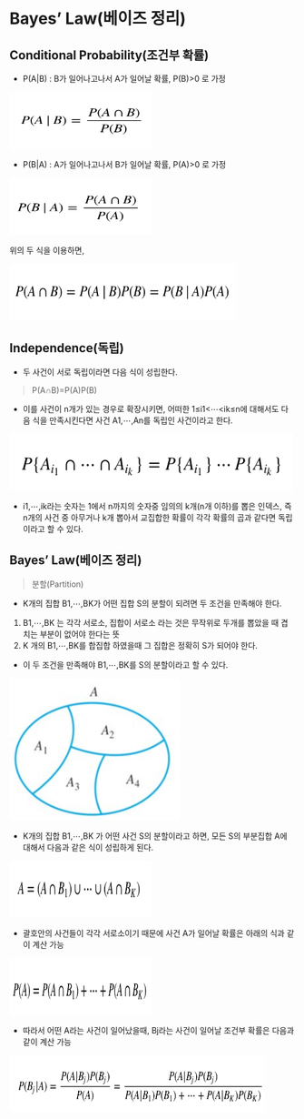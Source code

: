 Bayes’ Law(베이즈 정리)
=============

Conditional Probability(조건부 확률)
---------------

- P(A|B) : B가 일어나고나서 A가 일어날 확률, P(B)>0 로 가정 

<img src="/bayes1.jpg" width="250px" height="100px" ></img><br/>

- P(B|A) : A가 일어나고나서 B가 일어날 확률, P(A)>0 로 가정

<img src="/bayes2.jpg" width="250px" height="100px" ></img><br/>

위의 두 식을 이용하면,

<img src="/bayes3.jpg" width="400px" height="100px" ></img><br/>


Independence(독립)
----------------
- 두 사건이 서로 독립이라면 다음 식이 성립한다.

> P(A∩B)=P(A)P(B)
 
- 이를 사건이 n개가 있는 경우로 확장시키면,
어떠한 1≤i1<⋯<ik≤n에 대해서도 다음 식을 만족시킨다면 사건 A1,⋯,An를 독립인 사건이라고 한다.

<img src="/bayes4.jpg" width="500px" height="100px" ></img><br/>

- i1,⋯,ik라는 숫자는 1에서 n까지의 숫자중 임의의 k개(n개 이하)를 뽑은 인덱스, 즉 n개의 사건 중 아무거나 k개 뽑아서 교집합한 확률이 각각 확률의 곱과 같다면 독립이라고 할 수 있다.
 

Bayes’ Law(베이즈 정리)
--------------

> 분할(Partition)
- K개의 집합 B1,⋯,BK가 어떤 집합 S의 분할이 되려면 두 조건을 만족해야 한다.
 1. B1,⋯,BK  는 각각 서로소, 집합이 서로소 라는 것은 무작위로 두개를 뽑았을 때 겹치는 부분이 없어야 한다는 뜻
 2. K 개의  B1,⋯,BK를 합집합 하였을때 그 집합은 정확히 S가 되어야 한다. 
 
- 이 두 조건을 만족해야 B1,⋯,BK를  S의 분할이라고 할 수 있다.
 
<img src="/bayes5.jpg" width="300px" height="250px" ></img><br/>

- K개의 집합 B1,⋯,BK 가 어떤 사건 S의 분할이라고 하면, 모든 S의 부분집합 A에 대해서 다음과 같은 식이 성립하게 된다. 

<img src="/bayes6.jpg" width="250px" height="100px" ></img><br/>
 
- 괄호안의 사건들이 각각 서로소이기 때문에 사건 A가 일어날 확률은 아래의 식과 같이 계산 가능

<img src="/bayes7.jpg" width="250px" height="100px" ></img><br/>
 
- 따라서 어떤 A라는 사건이 일어났을때, Bj라는 사건이 일어날 조건부 확률은 다음과 같이 계산 가능

<img src="/bayes8.jpg" width="450px" height="100px" ></img><br/>



